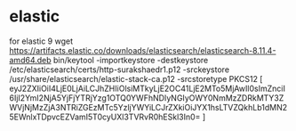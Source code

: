 # elastic
for elastic 9
wget https://artifacts.elastic.co/downloads/elasticsearch/elasticsearch-8.11.4-amd64.deb
bin/keytool -importkeystore -destkeystore /etc/elasticsearch/certs/http-surakshaedr1.p12 -srckeystore /usr/share/elasticsearch/elastic-stack-ca.p12 -srcstoretype PKCS12
 [ eyJ2ZXIiOiI4LjE0LjAiLCJhZHIiOlsiMTkyLjE2OC41LjE2MTo5MjAwIl0sImZnciI6IjI2YmI2NjA5YjFjYTRjYzg1OTQ0YWFhNDIyNGIyOWY0NmMzZDRkMTY3ZWVjNjMzZjA3NTRiZGEzMTc5YzljYWYiLCJrZXkiOiJYX1hsLTVZQkhLb1dMN25EWnlxTDpvcEZVamI5T0cyUXl3TVRvR0hESkl3In0= ]
